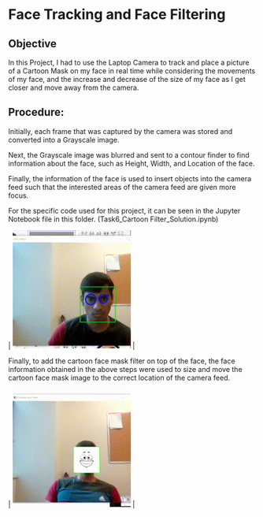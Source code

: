 # Face Tracking and Face Filtering 

## Objective
In this Project, I had to use the Laptop Camera to track and place a picture of a Cartoon Mask on my face in real time while considering the movements of my face, and the increase and decrease of the size of my face as I get closer and move away from the camera. 

## Procedure:
Initially, each frame that was captured by the camera was stored and converted into a Grayscale image.

Next, the Grayscale image was blurred and sent to a contour finder to find information about the face, such as Height, Width, and Location of the face.

Finally, the information of the face is used to insert objects into the camera feed such that the interested areas of the camera feed are given more focus. 

For the specific code used for this project, it can be seen in the Jupyter Notebook file in this folder. (Task6_Cartoon Filter_Solution.ipynb)

| ![ezgif com-gif-maker (4)](https://github.com/shankaattanayake/Data-Science/blob/main/Computer%20Vision/Images/reduze%20finale%20face.gif) |


Finally, to add the cartoon face mask filter on top of the face, the face information obtained in the above steps were used to size and move the cartoon face mask image to the correct location of the camera feed.

| ![ezgif com-gif-maker (4)](https://github.com/shankaattanayake/Data-Science/blob/main/Computer%20Vision/Images/reduze%20finale.gif) |

